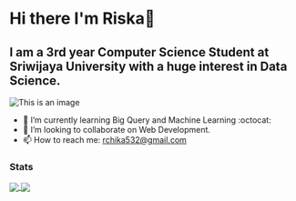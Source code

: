 # Hi there I'm Riska👋
## I am a 3rd year Computer Science Student at Sriwijaya University with a huge interest in Data Science.

<!-- @include justify-content([ space-around ]); -->

![This is an image](https://myoctocat.com/assets/images/base-octocat.svg)
<!-- <a href="https://github.com/riskatrim/github-readme-stats">
  <img align="left" src="(https://myoctocat.com/assets/images/base-octocat.svg)" />
</a> -->

- 🌱 I’m currently learning Big Query and Machine Learning :octocat:
- 👯 I’m looking to collaborate on Web Development.
- 📫 How to reach me: rchika532@gmail.com 

<!-- ### Tech Stack ###
<a href="https://github.com/topics/java">
  <img align="left" alt="Java" width="48px" height="48px" src=https://raw.githubusercontent.com/github/explore/80688e429a7d4ef2fca1e82350fe8e3517d3494d/topics/java/java.png/>
</a>

<a href="https://github.com/topics/python">
  <img align="left" alt="Python" width="48px" height="48px" src=https://raw.githubusercontent.com/github/explore/80688e429a7d4ef2fca1e82350fe8e3517d3494d/topics/python/python.png/>
</a>

<a href="https://github.com/topics/javascript">
  <img align="left" alt="Javascript" width="48px" height="48px" src=https://raw.githubusercontent.com/github/explore/80688e429a7d4ef2fca1e82350fe8e3517d3494d/topics/javascript/javascript.png/>
</a>

<br>
<br> -->

### Stats ###
<!-- <img align="center" alt="Riska's stats" src="https://github-readme-stats.vercel.app/api?username=riskatrim&theme=tokyonight&show_icons=true&hide_border=false" />
<img align="center" alt="Riska's stats" src="https://github-readme-stats.vercel.app/api/top-langs/?username=riskatrim&theme=tokyonight&show_icons=true&layout=compact"/>
 -->
 
<a href="https://github.com/riskatrim/github-readme-stats">
  <img align="center" src="https://github-readme-stats.vercel.app/api?username=riskatrim&theme=tokyonight&show_icons=true&hide_border=false"  />
</a>

<a href="https://github.com/riskatrim/github-readme-stats">
  <img align="center" src="https://github-readme-stats.vercel.app/api/top-langs/?username=riskatrim&theme=tokyonight&show_icons=true&layout=compact"/>
</a>


  





